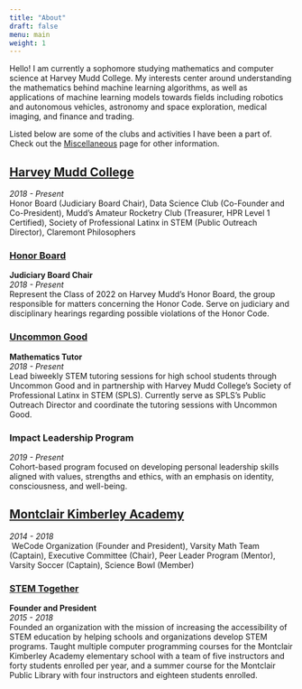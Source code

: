 ```yaml
---
title: "About"
draft: false
menu: main
weight: 1
---
```


Hello! I am currently a sophomore studying mathematics and computer science at Harvey Mudd College. My interests center around understanding the mathematics behind machine learning algorithms, as well as applications of machine learning models towards fields including robotics and autonomous vehicles, astronomy and space exploration, medical imaging, and finance and trading.

<!-- A list of the mathematics and computer science courses I have taken is available [here](/img/Coursework.pdf). -->

Listed below are some of the clubs and activities I have been a part of. Check out the [Miscellaneous](/miscellaneous) page for other information.

## [Harvey Mudd College](https://www.hmc.edu/)
*2018 - Present*  
Honor Board (Judiciary Board Chair), Data Science Club (Co-Founder and Co-President), Mudd’s Amateur Rocketry Club (Treasurer, HPR Level 1 Certified), Society of Professional Latinx in STEM (Public Outreach Director), Claremont Philosophers

### [Honor Board](https://www.hmc.edu/ashmc/honor-code/)
**Judiciary Board Chair**  
*2018 - Present*  
Represent the Class of 2022 on Harvey Mudd’s Honor Board, the group responsible for matters concerning the Honor Code. Serve on judiciary and disciplinary hearings regarding possible violations of the Honor Code.

### [Uncommon Good](https://uncommongood.org/)
**Mathematics Tutor**  
*2018 - Present*  
Lead biweekly STEM tutoring sessions for high school students through Uncommon Good and in partnership with Harvey Mudd College’s Society of Professional Latinx in STEM (SPLS). Currently serve as SPLS’s Public Outreach Director and coordinate the tutoring sessions with Uncommon Good.

### Impact Leadership Program
*2019 - Present*  
Cohort-based program focused on developing personal leadership skills aligned with values, strengths and ethics, with an emphasis on identity, consciousness, and well-being.

## [Montclair Kimberley Academy](https://www.mka.org/)
*2014 - 2018*  
 WeCode Organization (Founder and President), Varsity Math Team (Captain), Executive Committee (Chair), Peer Leader Program (Mentor), Varsity Soccer (Captain), Science Bowl (Member)

### [STEM Together](http://www.montclairlibrary.org/news-events/summer-coding-with-nico-espinosa-dice/)
**Founder and President**  
*2015 - 2018*  
Founded an organization with the mission of increasing the accessibility of STEM education by helping schools and organizations develop STEM programs. Taught multiple computer programming courses for the Montclair Kimberley Academy elementary school with a team of five instructors and forty students enrolled per year, and a summer course for the Montclair Public Library with four instructors and eighteen students enrolled.
